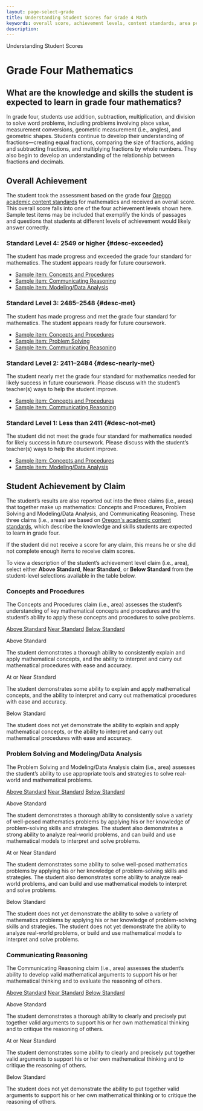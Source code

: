 ```yaml
---
layout: page-select-grade
title: Understanding Student Scores for Grade 4 Math
keywords: overall score, achievement levels, content standards, area performance level
description:
---
```


<div class="herring" markdown="1">

Understanding Student Scores

# Grade Four Mathematics

## What are the knowledge and skills the student is expected to learn in grade four mathematics?

In grade four, students use addition, subtraction, multiplication, and division to solve word problems, including problems involving place value, measurement conversions, geometric measurement (i.e., angles), and geometric shapes. Students continue to develop their understanding of fractions—creating equal fractions, comparing the size of fractions, adding and subtracting fractions, and multiplying fractions by whole numbers. They also begin to develop an understanding of the relationship between fractions and decimals.

## Overall Achievement

The student took the assessment based on the grade four [Oregon academic content standards](http://www.oregon.gov/ode/educator-resources/standards/Pages/default.aspx) for mathematics and received an overall score.
This overall score falls into one of the four achievement levels shown here. Sample test items may be included that exemplify the kinds of passages and questions that students at
different levels of achievement would likely answer correctly.

<div class="accordion" markdown="1">

### Standard Level 4: 2549 or higher {#desc-exceeded}

The student has made progress and exceeded the grade four standard for mathematics. The student appears ready for future coursework.

- [Sample item: Concepts and Procedures](http://sampleitems.smarterbalanced.org/Item/187-3437)
- [Sample item: Communicating Reasoning](http://sampleitems.smarterbalanced.org/Item/187-3601)
- [Sample item: Modeling/Data Analysis](http://sampleitems.smarterbalanced.org/Item/187-3451)

</div>
<div class="accordion" markdown="1">

### Standard Level 3: 2485–2548 {#desc-met}

The student has made progress and met the grade four standard for mathematics. The student appears ready for future coursework.

- [Sample item: Concepts and Procedures](http://sampleitems.smarterbalanced.org/Item/187-3531)
- [Sample item: Problem Solving](http://sampleitems.smarterbalanced.org/Item/187-3413)
- [Sample item: Communicating Reasoning](http://sampleitems.smarterbalanced.org/Item/187-3637)

</div>
<div class="accordion" markdown="1">

### Standard Level 2: 2411–2484 {#desc-nearly-met}

The student nearly met the grade four standard for mathematics needed for likely success in future coursework. Please discuss with the student’s teacher(s) ways to help the student improve.

- [Sample item: Concepts and Procedures](http://sampleitems.smarterbalanced.org/Item/187-3619)
- [Sample item: Communicating Reasoning](http://sampleitems.smarterbalanced.org/Item/187-3547)

</div>
<div class="accordion" markdown="1">

### Standard Level 1: Less than 2411 {#desc-not-met}

The student did not meet the grade four standard for mathematics needed for likely success in future coursework. Please discuss with the student’s teacher(s) ways to help the student improve.

- [Sample item: Concepts and Procedures](http://sampleitems.smarterbalanced.org/Item/187-3467)
- [Sample item: Modeling/Data Analysis](http://sampleitems.smarterbalanced.org/Item/187-3525)

</div>

## Student Achievement by Claim

The student’s results are also reported out into the three claims (i.e., areas) that together make up mathematics: Concepts and Procedures,
Problem Solving and Modeling/Data Analysis, and Communicating Reasoning. These three claims (i.e., areas) are based on [Oregon's academic content standards](http://www.oregon.gov/ode/educator-resources/standards/Pages/default.aspx), which describe the knowledge and skills students are expected to learn in grade four.

If the student did not receive a score for any claim, this means he or she did not complete enough items to receive claim scores.

To view a description of the student’s achievement level claim (i.e., area), select either **Above Standard**, **Near Standard**, or **Below Standard** from the student-level selections available in the table below.

<div class="by-claim concepts">
	<div class="claim">
		<h3>Concepts and Procedures</h3>
		<p>The Concepts and Procedures claim (i.e., area) assesses the student’s understanding of key mathematical concepts and procedures and the student’s ability to apply these concepts and procedures to solve problems.</p>
	</div>
	<div class="standards" aria-live="polite">
		<div class="triggers" aria-hidden="true">
			<a href="" id="trigger-concepts-above">Above Standard</a>
			<a href="" id="trigger-concepts-near">Near Standard</a>
			<a href="" id="trigger-concepts-below">Below Standard</a>
		</div>
		<div id="concepts-above" class="std">
			<p class="hide">Above Standard</p>
			<p>The student demonstrates a thorough ability to consistently explain and apply mathematical concepts, and the ability to interpret and carry out mathematical procedures with ease and accuracy.</p>
		</div>
		<div id="concepts-near" class="std">
			<p class="hide">At or Near Standard</p>
			<p>The student demonstrates some ability to explain and apply mathematical concepts, and the ability to interpret and carry out mathematical procedures with ease and accuracy.</p>
		</div>
		<div id="concepts-below" class="std">
			<p class="hide">Below Standard</p>
			<p>The student does not yet demonstrate the ability to explain and apply mathematical concepts, or the ability to interpret and carry out mathematical procedures with ease and accuracy.</p>
		</div>
	</div>
	<div class="clear"></div>
</div>

<div class="by-claim solving">
	<div class="claim">
		<h3>Problem Solving and Modeling/Data Analysis</h3>
		<p>The Problem Solving and Modeling/Data Analysis claim (i.e., area) assesses the student’s ability to use appropriate tools and strategies to solve real-world and mathematical problems.</p>
	</div>
	<div class="standards" aria-live="polite">
		<div class="triggers" aria-hidden="true">
			<a href="" id="trigger-solving-above">Above Standard</a>
			<a href="" id="trigger-solving-near">Near Standard</a>
			<a href="" id="trigger-solving-below">Below Standard</a>
		</div>
		<div id="solving-above" class="std">
			<p class="hide">Above Standard</p>
			<p>The student demonstrates a thorough ability to consistently solve a variety of well-posed mathematics problems by applying his or her knowledge of problem-solving skills and strategies. The student also demonstrates a strong ability to analyze real-world problems, and can build and use mathematical models to interpret and solve problems.</p>
		</div>
		<div id="solving-near" class="std">
			<p class="hide">At or Near Standard</p>
			<p>The student demonstrates some ability to solve well-posed mathematics problems by applying his or her knowledge of problem-solving skills and strategies. The student also demonstrates some ability to analyze real-world problems, and can build and use mathematical models to interpret and solve problems.</p>
		</div>
		<div id="solving-below" class="std">
			<p class="hide">Below Standard</p>
			<p>The student does not yet demonstrate the ability to solve a variety of mathematics problems by applying his or her knowledge of problem-solving skills and strategies. The student does not yet demonstrate the ability to analyze real-world problems, or build and use mathematical models to interpret and solve problems.</p>
		</div>
	</div>
	<div class="clear"></div>
</div>

<div class="by-claim reasoning">
	<div class="claim">
		<h3>Communicating Reasoning</h3>
		<p>The Communicating Reasoning claim (i.e., area) assesses the student’s ability to develop valid mathematical arguments to support his or her mathematical thinking and to evaluate the reasoning of others.</p>
	</div>
	<div class="standards" aria-live="polite">
		<div class="triggers" aria-hidden="true">
			<a href="" id="trigger-reasoning-above">Above Standard</a>
			<a href="" id="trigger-reasoning-near">Near Standard</a>
			<a href="" id="trigger-reasoning-below">Below Standard</a>
		</div>
		<div id="reasoning-above" class="std">
			<p class="hide">Above Standard</p>
			<p>The student demonstrates a thorough ability to clearly and precisely put together valid arguments to support his or her own mathematical thinking and to critique the reasoning of others.</p>
		</div>
		<div id="reasoning-near" class="std">
			<p class="hide">At or Near Standard</p>
			<p>The student demonstrates some ability to clearly and precisely put together valid arguments to support his or her own mathematical thinking and to critique the reasoning of others.</p>
		</div>
		<div id="reasoning-below" class="std">
			<p class="hide">Below Standard</p>
			<p>The student does not yet demonstrate the ability to put together valid arguments to support his or her own mathematical thinking or to critique the reasoning of others.</p>
		</div>
	</div>
	<div class="clear"></div>
</div>

</div><!-- /.herring -->
